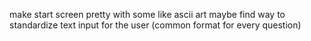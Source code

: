 make start screen pretty with some like ascii art
maybe find way to standardize text input for the user (common format for every question)